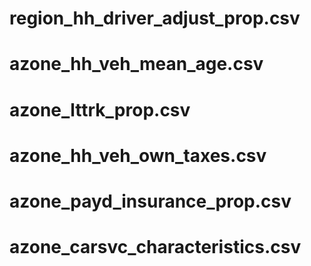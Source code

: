 # region_hh_driver_adjust_prop.csv
# azone_hh_veh_mean_age.csv
# azone_lttrk_prop.csv
# azone_hh_veh_own_taxes.csv 
# azone_payd_insurance_prop.csv
# azone_carsvc_characteristics.csv